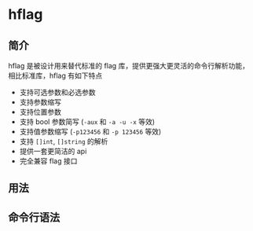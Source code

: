 # hflag

## 简介

hflag 是被设计用来替代标准的 flag 库，提供更强大更灵活的命令行解析功能，相比标准库，hflag 有如下特点

- 支持可选参数和必选参数
- 支持参数缩写
- 支持位置参数
- 支持 bool 参数简写 (`-aux` 和 `-a -u -x` 等效)
- 支持值参数缩写 (`-p123456` 和 `-p 123456` 等效)
- 支持 `[]int`, `[]string` 的解析
- 提供一套更简洁的 api
- 完全兼容 flag 接口

## 用法

## 命令行语法
